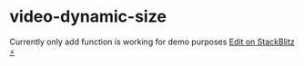# video-dynamic-size
Currently only add function is working for demo purposes
[Edit on StackBlitz ⚡️](https://stackblitz.com/edit/video-dynamic-size)